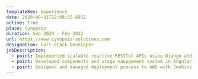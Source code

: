 ```yaml
---
templateKey: experience
date: 2020-08-31T22:08:55.693Z
active: true
place: Cynopsis
duration: Sep 2020 - Feb 2022
url: https://www.cynopsis-solutions.com
designation: Full-stack Developer
jobDescription:
  - point: Implemented scalable reactive RESTful APIs using Django and ExpressJS
  - point: Developed components and stage management system in Angular
  - point: Designed and managed deployment process to AWS with Jenkins and aws-cdk
---
```

